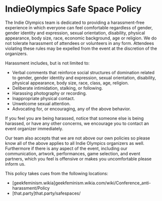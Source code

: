 # IndieOlympics Safe Space Policy

The Indie Olympics team is dedicated to providing a harassment-free experience in which everyone can feel comfortable regardless of gender, gender identity and expression, sexual orientation, disability, physical appearance, body size, race, economic background, age or religion. We do not tolerate harassment of attendees or volunteers in any form. Attendees violating these rules may be expelled from the event at the discretion of the organizers.

Harassment includes, but is not limited to:
- Verbal comments that reinforce social structures of domination related to gender, gender identity and expression, sexual orientation, disability, physical appearance, body size, race, class, age, religion.
- Deliberate intimidation, stalking, or following.
- Harassing photography or recording.
- Inappropriate physical contact.
- Unwelcome sexual attention.
- Advocating for, or encouraging, any of the above behavior.

If you feel you are being harassed, notice that someone else is being harassed, or have any other concerns, we encourage you to contact an event organizer immediately.

Our team also accepts that we are not above our own policies so please know all of the above applies to all Indie Olympics organizers as well. Furthermore if there is any aspect of the event, including our communication, artwork, performances, game selection, and event partners, which you feel is offensive or makes you uncomfortable please inform us.

This policy takes cues from the following locations:
- [geekfeminism.wikia]geekfeminism.wikia.com/wiki/Conference_anti-harassment/Policy
- [that.party]that.party/safespaces/
